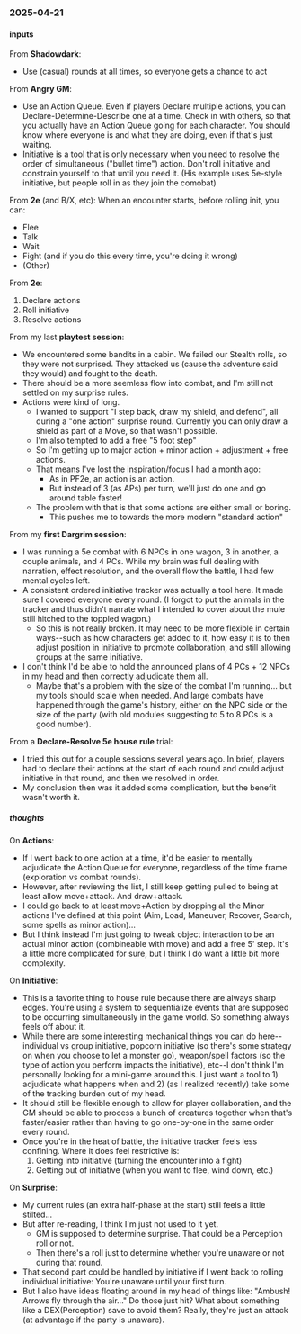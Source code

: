 
### 2025-04-21

#### inputs

From **Shadowdark**:

* Use (casual) rounds at all times, so everyone gets a chance to act

From **Angry GM**:

* Use an Action Queue.  Even if players Declare multiple actions, you can Declare-Determine-Describe one at a time. Check in with others, so that you actually have an Action Queue going for each character. You should know where everyone is and what they are doing, even if that's just waiting.
* Initiative is a tool that is only necessary when you need to resolve the order of simultaneous ("bullet time") action.  Don't roll initiative and constrain yourself to that until you need it.  (His example uses 5e-style initiative, but people roll in as they join the comobat)

From **2e** (and B/X, etc):  When an encounter starts, before rolling init, you can:

* Flee
* Talk
* Wait
* Fight (and if you do this every time, you're doing it wrong)
* (Other)

From **2e**:

1. Declare actions
2. Roll initiative
3. Resolve actions

From my last **playtest session**: 

* We encountered some bandits in a cabin. We failed our Stealth rolls, so they were not surprised.  They attacked us (cause the adventure said they would) and fought to the death.
* There should be a more seemless flow into combat, and I'm still not settled on my surprise rules.
* Actions were kind of long.  
	* I wanted to support "I step back, draw my shield, and defend", all during a "one action" surprise round. Currently you can only draw a shield as part of a Move, so that wasn't possible. 
	* I'm also tempted to add a free "5 foot step"
	* So I'm getting up to major action + minor action + adjustment + free actions. 
	* That means I've lost the inspiration/focus I had a month ago: 
		* As in PF2e, an action is an action.
		* But instead of 3 (as APs) per turn, we'll just do one and go around table faster!
	* The problem with that is that some actions are either small or boring.  
		* This pushes me to towards the more modern "standard action"

From my **first Dargrim session**:

* I was running a 5e combat with 6 NPCs in one wagon, 3 in another, a couple animals, and 4 PCs.  While my brain was full dealing with narration, effect resolution, and the overall flow the battle, I had few mental cycles left.
* A consistent ordered initiative tracker was actually a tool here.  It made sure I covered everyone every round.  (I forgot to put the animals in the tracker and thus didn't narrate what I intended to cover about the mule still hitched to the toppled wagon.)
	* So this is not really broken.  It may need to be more flexible in certain ways--such as how characters get added to it, how easy it is to then adjust position in initiative to promote collaboration, and still allowing groups at the same initiative.
* I don't think I'd be able to hold the announced plans of 4 PCs + 12 NPCs in my head and then correctly adjudicate them all.
	* Maybe that's a problem with the size of the combat I'm running... but my tools should scale when needed.  And large combats have happened through the game's history, either on the NPC side or the size of the party (with old modules suggesting to 5 to 8 PCs is a good number).

From a **Declare-Resolve 5e house rule** trial:

* I tried this out for a couple sessions several years ago. In brief, players had to declare their actions at the start of each round and could adjust initiative in that round, and then we resolved in order.
* My conclusion then was it added some complication, but the benefit wasn't worth it.

##### thoughts

On **Actions**:

* If I went back to one action at a time, it'd be easier to mentally adjudicate the Action Queue for everyone, regardless of the time frame (exploration vs combat rounds).
* However, after reviewing the list, I still keep getting pulled to being at least allow move+attack.  And draw+attack. 
* I could go back to at least move+Action by dropping all the Minor actions I've defined at this point (Aim, Load, Maneuver, Recover, Search, some spells as minor action)...
* But I think instead I'm just going to tweak object interaction to be an actual minor action (combineable with move) and add a free 5' step.  It's a little more complicated for sure, but I think I do want a little bit more complexity.

On **Initiative**:

* This is a favorite thing to house rule because there are always sharp edges. You're using a system to sequentialize events that are supposed to be occurring simultaneously in the game world. So something always feels off about it.
* While there are some interesting mechanical things you can do here--individual vs group initiative, popcorn initiative (so there's some strategy on when you choose to let a monster go), weapon/spell factors (so the type of action you perform impacts the initiative), etc--I don't think I'm personally looking for a mini-game around this.  I just want a tool to 1) adjudicate what happens when and 2) (as I realized recently) take some of the tracking burden out of my head.
* It should still be flexible enough to allow for player collaboration, and the GM should be able to process a bunch of creatures together when that's faster/easier rather than having to go one-by-one in the same order every round.
* Once you're in the heat of battle, the initiative tracker feels less confining.  Where it does feel restrictive is:
	1. Getting into initiative (turning the encounter into a fight)
	2. Getting out of initiative (when you want to flee, wind down, etc.)

On **Surprise**:

* My current rules (an extra half-phase at the start) still feels a little stilted...
* But after re-reading, I think I'm just not used to it yet.
	* GM is supposed to determine surprise.  That could be a Perception roll or not.
	* Then there's a roll just to determine whether you're unaware or not during that round.
* That second part could be handled by initiative if I went back to rolling individual initiative: You're unaware until your first turn.
* But I also have ideas floating around in my head of things like: "Ambush! Arrows fly through the air..."  Do those just hit?  What about something like a DEX(Perception) save to avoid them?  Really, they're just an attack (at advantage if the party is unaware).

